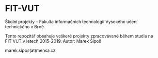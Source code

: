 # FIT-VUT
Školní projekty – Fakulta informačních technologií Vysokého učení technického v Brně

Tento repozitář obsahuje veškeré projekty zpracovávané během studia na FIT VUT v letech 2015-2019.
Autor: Marek Šipoš

marek.sipos(at)mensa.cz
